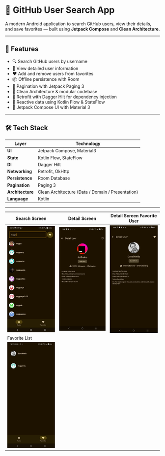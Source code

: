 # 👤 GitHub User Search App

A modern Android application to search GitHub users, view their details, and save favorites — built using **Jetpack Compose** and **Clean Architecture**.

---

## 🚀 Features

- 🔍 Search GitHub users by username
- 👤 View detailed user information
- ❤️ Add and remove users from favorites
- 📦 Offline persistence with Room
- 📄 Pagination with Jetpack Paging 3
- 🧱 Clean Architecture & modular codebase
- 📡 Retrofit with Dagger Hilt for dependency injection
- 🔄 Reactive data using Kotlin Flow & StateFlow
- 🌙 Jetpack Compose UI with Material 3

---

## 🛠️ Tech Stack

| Layer | Technology |
|------|------------|
| **UI** | Jetpack Compose, Material3 |
| **State** | Kotlin Flow, StateFlow |
| **DI** | Dagger Hilt |
| **Networking** | Retrofit, OkHttp |
| **Persistence** | Room Database |
| **Pagination** | Paging 3 |
| **Architecture** | Clean Architecture (Data / Domain / Presentation) |
| **Language** | Kotlin |

---

| Search Screen | Detail Screen |Detail Screen Favorite User |
|---------------|---------------|----------------------------|
| ![Search](./images/home_screen.jpeg) | ![Detail](./images/detail_screen.jpeg) |![Detail](./images/detail_favorite_screen.jpeg) |
| Favorite List |
 |![Favorite](./images/favorite_screen.jpeg) |

